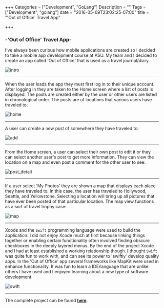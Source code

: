 +++
Categories = ["Development", "GoLang"]
Description = ""
Tags = ["Development", "golang"]
date = "2016-05-09T23:02:25-07:00"
title = "'Out of Office' Travel App"

+++

### -'Out of Office' Travel App-

I've always been curious how mobile applications are created so I decided to take a mobile app development course at ASU. My team and I decided to create an app called 'Out of Office' that is used as a travel journal/diary. 

![intro](/images/travelapp/intro.jpg)
<hr>

When the user loads the app they must first log in to their unique account. After logging in they are taken to the Home screen where a list of posts is displayed. The posts are created either by the user or other users are listed in chronological order. The posts are of locations that various users have traveled to: 

![home](/images/travelapp/homescreen.jpg)
<hr>

A user can create a new post of somewhere they have traveled to: 

![add](/images/travelapp/addpost.jpg)
<hr>

From the Home screen, a user can select their own post to edit it or they can select another user's post to get more information. They can view the location on a map and even post a comment for the other user to see: 

![post_detail](/images/travelapp/postdetail.jpg)
<hr>

If a user select 'My Photos' they are shown a map that displays each place they have traveled to. In this case, the user has traveled to Hollywood, Seattle, and Yellowstone.  Selecting a location will bring up all pictures that have ever been posted of that particular location. The map view functions as a sort of travel trophy case:

![map](/images/travelapp/map.jpg)
<hr>

Xcode and the `Swift` programming language were used to build the application. I did not enjoy Xcode much at first because linking things together or enabling certain functionality often involved finding obscure checkboxes in the deeply layered menus. By the end of the project Xcode and I had at least established a working relationship though. I thought `Swift` was quite fun to work with, and can see its power to 'swiftly' develop quality apps. In the 'Out of Office' app several frameworks like MapKit were used in enhance functionality. It was fun to learn a IDE/language that are unlike others I have used and I enjoyed learning about a new type of software development. 

![swift](/images/travelapp/swiftcode.jpg)
<hr>

The complete project can be found **[here](https://github.com/HansHovanitz/MobileAppProject)**. 

